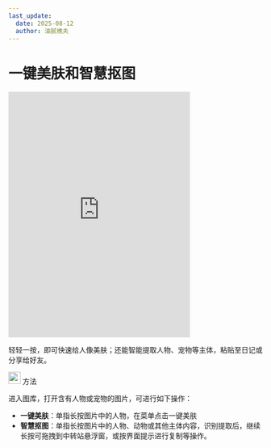 ```yaml
---
last_update:
  date: 2025-08-12
  author: 油腻樵夫
---
```


# 一键美肤和智慧抠图

<iframe src="https://tips-p01-drcn.dbankcdn.cn/MODEL/DOC/C00B030/resource/card/202509160qo5Sr/zh-cn/image/video/20005895_f001_Cutout.mp4#toolbar=0" scrolling="no" border="0" frameborder="no" framespacing="0" allowfullscreen="true" width="360" height="486"> </iframe>

轻轻一按，即可快速给人像美肤；还能智能提取人物、宠物等主体，粘贴至日记或分享给好友。


<img src="https://tips-p01-drcn.dbankcdn.cn/MODEL/DOC/C00B030/resource/card/202512281uswxk/zh-cn/image/common/buttons/fig_method.png" width="24" height="24"/> 方法

进入图库，打开含有人物或宠物的图片，可进行如下操作：

+   **一键美肤**：单指长按图片中的人物，在菜单点击一键美肤
+   **智慧抠图**：单指长按图片中的人物、动物或其他主体内容，识别提取后，继续长按可拖拽到中转站悬浮窗，或按界面提示进行复制等操作。
